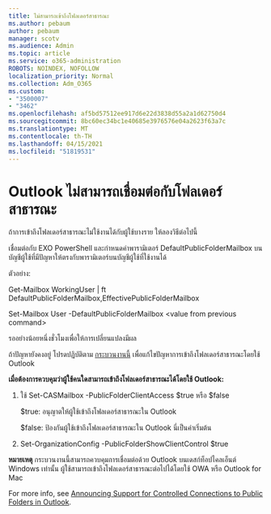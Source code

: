 ```yaml
---
title: ไม่สามารถเข้าถึงโฟลเดอร์สาธารณะ
ms.author: pebaum
author: pebaum
manager: scotv
ms.audience: Admin
ms.topic: article
ms.service: o365-administration
ROBOTS: NOINDEX, NOFOLLOW
localization_priority: Normal
ms.collection: Adm_O365
ms.custom:
- "3500007"
- "3462"
ms.openlocfilehash: af5bd57512ee917d6e22d3838d55a2a1d62750d4
ms.sourcegitcommit: 8bc60ec34bc1e40685e3976576e04a2623f63a7c
ms.translationtype: MT
ms.contentlocale: th-TH
ms.lasthandoff: 04/15/2021
ms.locfileid: "51819531"
---
```

# <a name="outlook-cannot-connect-to-public-folders"></a>Outlook ไม่สามารถเชื่อมต่อกับโฟลเดอร์สาธารณะ

ถ้าการเข้าถึงโฟลเดอร์สาธารณะไม่ใช้งานได้กับผู้ใช้บางราย ให้ลองวิธีต่อไปนี้

เชื่อมต่อกับ EXO PowerShell และกําหนดค่าพารามิเตอร์ DefaultPublicFolderMailbox บนบัญชีผู้ใช้ที่มีปัญหาให้ตรงกับพารามิเตอร์บนบัญชีผู้ใช้ที่ใช้งานได้

ตัวอย่าง:

Get-Mailbox WorkingUser | ft DefaultPublicFolderMailbox,EffectivePublicFolderMailbox

Set-Mailbox User -DefaultPublicFolderMailbox \<value from previous command>

รออย่างน้อยหนึ่งชั่วโมงเพื่อให้การเปลี่ยนแปลงมีผล

ถ้าปัญหายังคงอยู่ โปรดปฏิบัติตาม [กระบวนงานนี้](https://aka.ms/pfcte) เพื่อแก้ไขปัญหาการเข้าถึงโฟลเดอร์สาธารณะโดยใช้ Outlook
 
**เมื่อต้องการควบคุมว่าผู้ใช้คนใดสามารถเข้าถึงโฟลเดอร์สาธารณะได้โดยใช้ Outlook:**

1.  ใช้ Set-CASMailbox <mailboxname> -PublicFolderClientAccess $true หรือ $false  
      
    $true: อนุญาตให้ผู้ใช้เข้าถึงโฟลเดอร์สาธารณะใน Outlook  
      
    $false: ป้องกันผู้ใช้เข้าถึงโฟลเดอร์สาธารณะใน Outlook นี่เป็นค่าเริ่มต้น  
        
2.  Set-OrganizationConfig -PublicFolderShowClientControl $true   
      
**หมายเหตุ** กระบวนงานนี้สามารถควบคุมการเชื่อมต่อด้วย Outlook บนเดสก์ท็อปไคลเอ็นต์ Windows เท่านั้น ผู้ใช้สามารถเข้าถึงโฟลเดอร์สาธารณะต่อไปได้โดยใช้ OWA หรือ Outlook for Mac
 
For more info, see [Announcing Support for Controlled Connections to Public Folders in Outlook](https://aka.ms/controlpf).